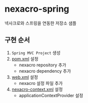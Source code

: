 # nexacro-spring

넥사크로와 스프링을 연동한 저장소 샘플

## 구현 순서

1. `Spring MVC Project` 생성
2. [pom.xml](./pom.xml) 설정
	- nexacro repository 추가
	- nexacro dependency 추가
3. [web.xml](./src/main/webapp/WEB-INF/web.xml) 설정
	- nexacro 설정 파일 추가
4. [nexacro-context.xml](./src/main/webapp/WEB-INF/nexacro-context.xml) 설정
	- applicationContextProvider 설정